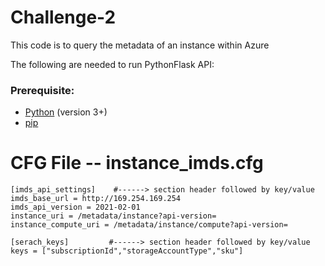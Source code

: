 # Challenge-2

 This code is to query the metadata of an instance within Azure
 
 The following are needed to run PythonFlask API: 

### Prerequisite: 

- [Python](https://www.python.org/downloads/) (version 3+)
- [pip](https://pip.pypa.io/en/stable/installing/)
 
# CFG File -- instance_imds.cfg

    [imds_api_settings]    #------> section header followed by key/value
    imds_base_url = http://169.254.169.254
    imds_api_version = 2021-02-01
    instance_uri = /metadata/instance?api-version=
    instance_compute_uri = /metadata/instance/compute?api-version=

    [serach_keys]         #------> section header followed by key/value
    keys = ["subscriptionId","storageAccountType","sku"]
